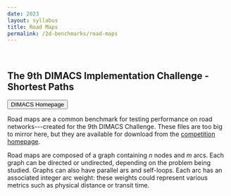 ```yaml
---
date: 2023
layout: syllabus
title: Road Maps
permalink: /2d-benchmarks/road-maps
---
```


<br>

## The 9th DIMACS Implementation Challenge - Shortest Paths

<a href='https://www.diag.uniroma1.it/challenge9/'><button class='button syllabus'>DIMACS Homepage</button></a>&nbsp;&nbsp;&nbsp;&nbsp;&nbsp;&nbsp;

Road maps are a common benchmark for testing performance on road networks---created for the 9th DIMACS Challenge. These files are too big to mirror here, but they are available for download from the [competition homepage](https://www.diag.uniroma1.it/challenge9/).

Road maps are composed of a graph containing *n* nodes and *m* arcs. Each graph can be directed or undirected, depending on the problem being studied. Graphs can also have parallel ars and self-loops. Each arc has an associated integer arc weight: these weights could represent various metrics such as physical distance or transit time.
